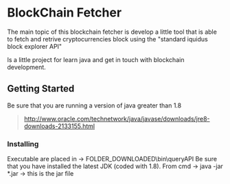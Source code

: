 # BlockChain Fetcher

The main topic of this blockchain fetcher is develop a little tool that is able to fetch and retrive cryptocurrencies block using the "standard iquidus block explorer API"

Is a little project for learn java and get in touch with blockchain development. 

## Getting Started
Be sure that you are running a version of java greater than 1.8

> http://www.oracle.com/technetwork/java/javase/downloads/jre8-downloads-2133155.html

### Installing 
Executable are placed in ->  FOLDER_DOWNLOADED\bin\queryAPI
Be sure that you have installed the latest JDK (coded with 1.8).
									From cmd \-> java -jar *.jar 
															\-> this is the jar file
